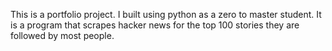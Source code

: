 This is a portfolio project. I built using python as a zero to master student. It is a program that scrapes hacker news for the top 100 stories they are followed by most people.
